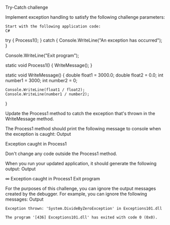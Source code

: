 Try-Catch challenge

Implement exception handling to satisfy the following challenge parameters:

    Start with the following application code:
    C# 

try
{
    Process1();
}
catch
{
    Console.WriteLine("An exception has occurred");
}

Console.WriteLine("Exit program");

static void Process1()
{
    WriteMessage();
}

static void WriteMessage()
{
    double float1 = 3000.0;
    double float2 = 0.0;
    int number1 = 3000;
    int number2 = 0;

    Console.WriteLine(float1 / float2);
    Console.WriteLine(number1 / number2);
}

Update the Process1 method to catch the exception that's thrown in the WriteMessage method.

The Process1 method should print the following message to console when the exception is caught:
Output

Exception caught in Process1

Don't change any code outside the Process1 method.

When you run your updated application, it should generate the following output:
Output

∞
Exception caught in Process1
Exit program

For the purposes of this challenge, you can ignore the output messages created by the debugger. For example, you can ignore the following messages:
Output

    Exception thrown: 'System.DivideByZeroException' in Exceptions101.dll

    The program '[436] Exceptions101.dll' has exited with code 0 (0x0).

